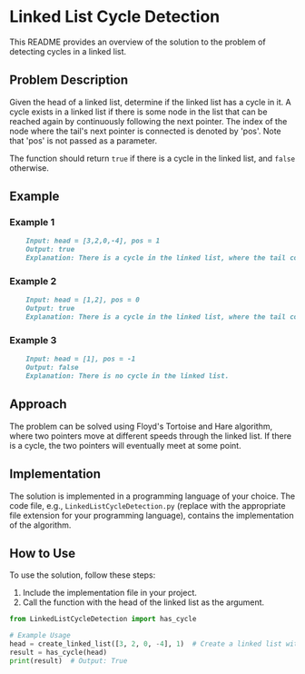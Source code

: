 # Linked List Cycle Detection

This README provides an overview of the solution to the problem of detecting cycles in a linked list.

## Problem Description

Given the head of a linked list, determine if the linked list has a cycle in it. A cycle exists in a linked list if there is some node in the list that can be reached again by continuously following the next pointer. The index of the node where the tail's next pointer is connected is denoted by 'pos'. Note that 'pos' is not passed as a parameter.

The function should return `true` if there is a cycle in the linked list, and `false` otherwise.

## Example

### Example 1

```markdown
    Input: head = [3,2,0,-4], pos = 1
    Output: true
    Explanation: There is a cycle in the linked list, where the tail connects to the 1st node (0-indexed).
```

### Example 2

```markdown
    Input: head = [1,2], pos = 0
    Output: true
    Explanation: There is a cycle in the linked list, where the tail connects to the 0th node.
```

### Example 3

```markdown
    Input: head = [1], pos = -1
    Output: false
    Explanation: There is no cycle in the linked list.
```

## Approach

The problem can be solved using Floyd's Tortoise and Hare algorithm, where two pointers move at different speeds through the linked list. If there is a cycle, the two pointers will eventually meet at some point.

## Implementation

The solution is implemented in a programming language of your choice. The code file, e.g., `LinkedListCycleDetection.py` (replace with the appropriate file extension for your programming language), contains the implementation of the algorithm.

## How to Use

To use the solution, follow these steps:

1. Include the implementation file in your project.
2. Call the function with the head of the linked list as the argument.

```python
from LinkedListCycleDetection import has_cycle

# Example Usage
head = create_linked_list([3, 2, 0, -4], 1)  # Create a linked list with a cycle
result = has_cycle(head)
print(result)  # Output: True
